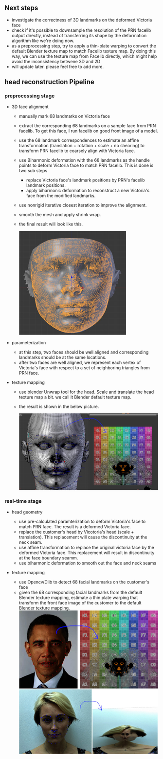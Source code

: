 ## Next steps
  - investigate the correctness of 3D landmarks on the deformed Victoria face
  - check if it's possible to downsample the resolution of the PRN facelib output directly, instead of transferring its shape by the deformation algorithm like we're doing now.
  - as a preprocessing step, try to apply a thin-plate warping to convert the default Blender texture map to match Facelib texture map. By doing this way, we can use the texture map from Facelib directly, which might help avoid the inconsistency betwene 3D and 2D
  - will update later. please feel free to add more.
## head reconstruction Pipeline
### preprocessing stage
  - 3D face alignment
    - manually mark 68 landmarks on Victoria face
    - extract the corresponding 68 landmarks on a sample face from PRN facelib. To get this face, I run facelib on good front image of a model.
    - use the 68 landmark correspondences to estimate an affine transformation (translation + rotation + scale + no shearing) to transform PRN facelib to coarsely align with Victoria face.
    - use Biharmonic deformation with the 68 landmarks as the handle points to deform Victoria face to match PRN facelib. This is done is two sub steps
      - replace Victoria face's landmark positions by PRN's facelib landmark positions.
      - apply biharmonic deformation to reconstruct a new Victoria's face from the modified landmarks.
    - use nonrigid iterative closest iteration to improve the alignment.
    - smooth the mesh and apply shrink wrap.
    - the final result will look like this.

      ![jpg](./images/face_align_vic_prn.jpg)

  - parameterization
    - at this step, two faces should be well aligned and corresponding landmarks should be at the same locations.  
    - after two faces are well aligned, we represent each vertex of Victoria's face with respect to a set of neighboring triangles from PRN face.
  - texture mapping
    - use blender Unwrap tool for the head. Scale and translate the head texture map a bit. we call it Blender default texture map.
    - the result is shown in the below picture.

      ![](./images/face_blender_texture_map.jpg)

### real-time stage
  - head geometry
    - use pre-calculated paramterization to deform Victoria's face to match PRN face. The result is a deformed Victoria face.
    - replace the customer's head by Vicotoria's head (scale + translation). This replacement will cause the discontinuity at the neck seam.
    - use affine transformation to replace the original victoria face by the deformed Victoria face. This replacement will result in discontinuity at the face boundary seamm.
    - use biharmonic deformation to smooth out the face and neck seams

  - texture mapping
    - use Opencv/Dlib to detect 68 facial landmarks on the customer's face
    - given the 68 corresponding facial landmarks from the default Blender texture mapping, estimate a thin plate warping that transform the front face image of the customer to the default Blender texture mapping.
    ![texutre warping](./images/face_blender_tex_warping.jpg)
    ![texutre warping](./images/face_blender_tex_warping_exp.jpg)
